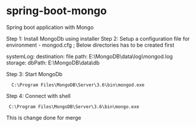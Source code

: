 # spring-boot-mongo
Spring boot application with Mongo

Step 1: Install MongoDb using installer
Step 2: Setup a configuration file for environment - mongod.cfg ; Below directories has to be created first

 systemLog:
    destination: file
    path: E:\MongoDB\data\log\mongod.log
 storage:
    dbPath: E:\MongoDB\data\db
	
Step 3: Start MongoDb 
     
	  C:\Program Files\MongoDB\Server\3.6\bin\mongod.exe 
	  
Step 4: Connect with shell 
     
	 C:\Program Files\MongoDB\Server\3.6\bin\mongo.exe
       
This is change done for merge